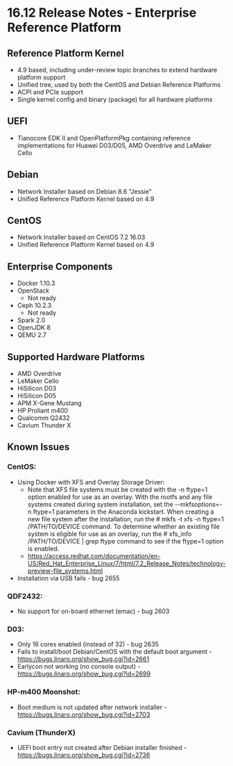 # 16.12 Release Notes - Enterprise Reference Platform

## Reference Platform Kernel

- 4.9 based, including under-review topic branches to extend hardware platform support
- Unified tree, used by both the CentOS and Debian Reference Platforms
- ACPI and PCIe support
- Single kernel config and binary (package) for all hardware platforms

## UEFI

- Tianocore EDK II and OpenPlatformPkg containing reference implementations for Huawei D03/D05, AMD Overdrive and LeMaker Cello

## Debian

- Network Installer based on Debian 8.6 "Jessie"
- Unified Reference Platform Kernel based on 4.9

## CentOS

- Network Installer based on CentOS 7.2 16.03
- Unified Reference Platform Kernel based on 4.9

## Enterprise Components
- Docker 1.10.3
- OpenStack
   - Not ready
- Ceph 10.2.3
   - Not ready
- Spark 2.0
- OpenJDK 8
- QEMU 2.7

## Supported Hardware Platforms

- AMD Overdrive
- LeMaker Cello
- HiSilicon D03
- HiSilicon D05
- APM X-Gene Mustang
- HP Proliant m400
- Qualcomm Q2432
- Cavium Thunder X

## Known Issues

### CentOS:

- Using Docker with XFS and Overlay Storage Driver:
   - Note that XFS file systems must be created with the -n ftype=1 option enabled for use as an overlay. With the rootfs and any file systems created during system installation, set the --mkfsoptions=-n ftype=1 parameters in the Anaconda kickstart. When creating a new file system after the installation, run the # mkfs -t xfs -n ftype=1 /PATH/TO/DEVICE command. To determine whether an existing file system is eligible for use as an overlay, run the # xfs_info /PATH/TO/DEVICE | grep ftype command to see if the ftype=1 option is enabled.
   - https://access.redhat.com/documentation/en-US/Red_Hat_Enterprise_Linux/7/html/7.2_Release_Notes/technology-preview-file_systems.html
- Installation via USB fails - bug 2655

### QDF2432:

- No support for on-board ethernet (emac) - bug 2603

### D03:

- Only 16 cores enabled (instead of 32) - bug 2635
- Fails to install/boot Debian/CentOS with the default boot argument - https://bugs.linaro.org/show_bug.cgi?id=2661
- Earlycon not working (no console output) - https://bugs.linaro.org/show_bug.cgi?id=2699

### HP-m400 Moonshot:

- Boot medium is not updated after network installer - https://bugs.linaro.org/show_bug.cgi?id=2703

### Cavium (ThunderX)

- UEFI boot entry not created after Debian installer finished - https://bugs.linaro.org/show_bug.cgi?id=2736

